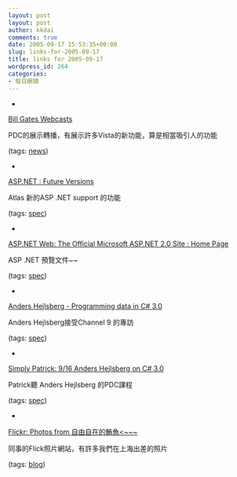 ```yaml
---
layout: post
layout: post
author: kkdai
comments: true
date: 2005-09-17 15:53:35+00:00
slug: links-for-2005-09-17
title: links for 2005-09-17
wordpress_id: 264
categories:
- 每日網摘
---
```



	
  * 
		

[Bill Gates Webcasts](http://www.microsoft.com/events/executives/billgates.mspx)


		

PDC的展示轉播，有展示許多Vista的新功能，算是相當吸引人的功能


		

(tags: [news](http://del.icio.us/kkdai/news))


	

	
  * 
		

[ASP.NET : Future Versions](http://msdn.microsoft.com/asp.net/future/)


		

Atlas 新的ASP .NET support 的功能


		

(tags: [spec](http://del.icio.us/kkdai/spec))


	

	
  * 
		

[ASP.NET Web: The Official Microsoft ASP.NET 2.0 Site : Home Page](http://beta.asp.net/default.aspx?tabindex=7&tabid=47)


		

ASP .NET 預覽文件~~


		

(tags: [spec](http://del.icio.us/kkdai/spec))


	

	
  * 
		

[Anders Hejlsberg - Programming data in C# 3.0](http://channel9.msdn.com/ShowPost.aspx?PostID=10276)


		

Anders Hejlsberg接受Channel 9 的專訪


		

(tags: [spec](http://del.icio.us/kkdai/spec))


	

	
  * 
		

[Simply Patrick: 9/16 Anders Hejlsberg on C# 3.0](http://baby.homeip.net/patrick/archives/2005/09/916_anders_hejl.php)


		

Patrick聽 Anders Hejlsberg 的PDC課程


		

(tags: [spec](http://del.icio.us/kkdai/spec))


	

	
  * 
		

[Flickr: Photos from 自由自在的鮪魚<~~~](http://www.flickr.com/photos/faulfish)


		

同事的Flick照片網站，有許多我們在上海出差的照片


		

(tags: [blog](http://del.icio.us/kkdai/blog))


	



